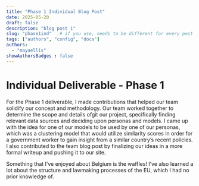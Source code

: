 ```yaml
---
title: "Phase 1 Individual Blog Post"
date: 2025-05-20
draft: false
description: "blog post 1"
slug: "phase1ind"   # if you use, needs to be different for every post
tags: ["authors", "config", "docs"]
authors:
  - "mayaellis"
showAuthorsBadges : false
---
```


# Individual Deliverable - Phase 1

For the Phase 1 deliverable, I made contributions that helped our team solidify our concept and methodology. Our team worked together to determine the scope and details ofgit our project, specifically finding relevant data sources and deciding upon personas and models. I came up with the idea for one of our models to be used by one of our personas, which was a clustering model that would utilize similarity scores in order for a government worker to gain insight from a similar country’s recent policies. I also contributed to the team blog post by finalizing our ideas in a more formal writeup and pushing it to our site.

Something that I’ve enjoyed about Belgium is the waffles! I’ve also learned a lot about the structure and lawmaking processes of the EU, which I had no prior knowledge of.
